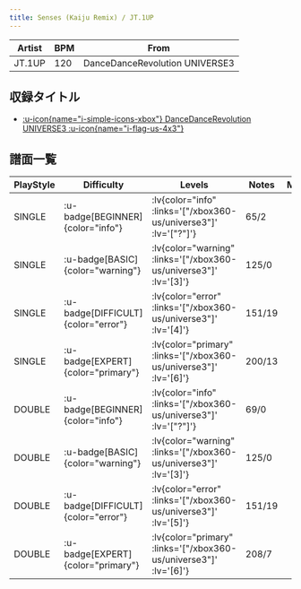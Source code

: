 ```yaml
---
title: Senses (Kaiju Remix) / JT.1UP
---
```


|Artist|BPM|From|
|------|---|----|
|JT.1UP|120|DanceDanceRevolution UNIVERSE3|

## 収録タイトル

- [ :u-icon{name="i-simple-icons-xbox"} DanceDanceRevolution UNIVERSE3 :u-icon{name="i-flag-us-4x3"} ](/xbox360-us/universe3)

## 譜面一覧

|PlayStyle|Difficulty|Levels|Notes|Movie|
|---------|----------|------|-----|-----|
|SINGLE| :u-badge[BEGINNER]{color="info"} | :lv{color="info" :links='["/xbox360-us/universe3"]' :lv='["?"]'} |65/2||
|SINGLE| :u-badge[BASIC]{color="warning"} | :lv{color="warning" :links='["/xbox360-us/universe3"]' :lv='[3]'} |125/0||
|SINGLE| :u-badge[DIFFICULT]{color="error"} | :lv{color="error" :links='["/xbox360-us/universe3"]' :lv='[4]'} |151/19||
|SINGLE| :u-badge[EXPERT]{color="primary"} | :lv{color="primary" :links='["/xbox360-us/universe3"]' :lv='[6]'} |200/13||
|DOUBLE| :u-badge[BEGINNER]{color="info"} | :lv{color="info" :links='["/xbox360-us/universe3"]' :lv='["?"]'} |69/0||
|DOUBLE| :u-badge[BASIC]{color="warning"} | :lv{color="warning" :links='["/xbox360-us/universe3"]' :lv='[3]'} |125/0||
|DOUBLE| :u-badge[DIFFICULT]{color="error"} | :lv{color="error" :links='["/xbox360-us/universe3"]' :lv='[5]'} |151/19||
|DOUBLE| :u-badge[EXPERT]{color="primary"} | :lv{color="primary" :links='["/xbox360-us/universe3"]' :lv='[6]'} |208/7||
